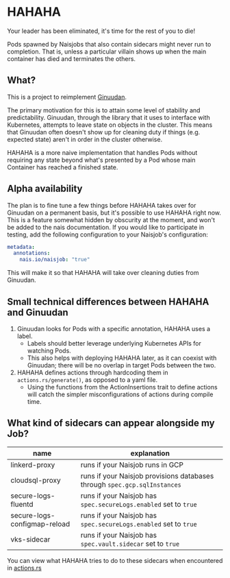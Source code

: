 # HAHAHA

Your leader has been eliminated, it's time for the rest of you to die!

Pods spawned by Naisjobs that also contain sidecars might never run to completion.
That is, unless a particular villain shows up when the main container has died and terminates the others.

## What?

This is a project to reimplement [Ginuudan](https://github.com/nais/ginuudan).

The primary motivation for this is to attain some level of stability and predictability.
Ginuudan, through the library that it uses to interface with Kubernetes, attempts to leave state on objects in the cluster.
This means that Ginuudan often doesn't show up for cleaning duty if things (e.g. expected state) aren't in order in the cluster otherwise.

HAHAHA is a more naive implementation that handles Pods without requiring any state beyond what's presented by a Pod whose main Container has reached a finished state.

## Alpha availability

The plan is to fine tune a few things before HAHAHA takes over for Ginuudan on a permanent basis, but it's possible to use HAHAHA right now.
This is a feature somewhat hidden by obscurity at the moment, and won't be added to the nais documentation.
If you would like to participate in testing, add the following configuration to your Naisjob's configuration:

```yaml
metadata:
  annotations:
    nais.io/naisjob: "true"
```

This will make it so that HAHAHA will take over cleaning duties from Ginuudan.

## Small technical differences between HAHAHA and Ginuudan

1. Ginuudan looks for Pods with a specific annotation, HAHAHA uses a label.
    * Labels should better leverage underlying Kubernetes APIs for watching Pods.
    * This also helps with deploying HAHAHA later, as it can coexist with Ginuudan; there will be no overlap in target Pods between the two.
2. HAHAHA defines actions through hardcoding them in `actions.rs/generate()`, as opposed to a yaml file.
    * Using the functions from the ActionInsertions trait to define actions will catch the simpler misconfigurations of actions during compile time.


## What kind of sidecars can appear alongside my Job?

| name | explanation |
|------|-------------|
| linkerd-proxy | runs if your Naisjob runs in GCP | 
| cloudsql-proxy | runs if your Naisjob provisions databases through `spec.gcp.sqlInstances` |
| secure-logs-fluentd | runs if your Naisjob has `spec.secureLogs.enabled` set to `true` |
| secure-logs-configmap-reload | runs if your Naisjob has `spec.secureLogs.enabled` set to `true` |
| vks-sidecar | runs if your Naisjob has `spec.vault.sidecar` set to `true` |

You can view what HAHAHA tries to do to these sidecars when encountered in [actions.rs](https://github.com/nais/hahaha/blob/main/src/actions.rs#L9-L13)
